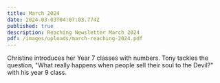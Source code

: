 ```yaml
---
title: March 2024
date: 2024-03-03T04:07:03.774Z
published: true
description: Reaching Newsletter March 2024
pdf: /images/uploads/march-reaching-2024.pdf
---
```

Christine introduces her Year 7 classes with numbers. Tony tackles the question, "What really happens when people sell their soul to the Devil?" with his year 9 class.
